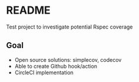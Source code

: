 # README

Test project to investigate potential Rspec coverage

## Goal
- Open source solutions: simplecov, codecov
- Able to create Github hook/action
- CircleCI implementation

